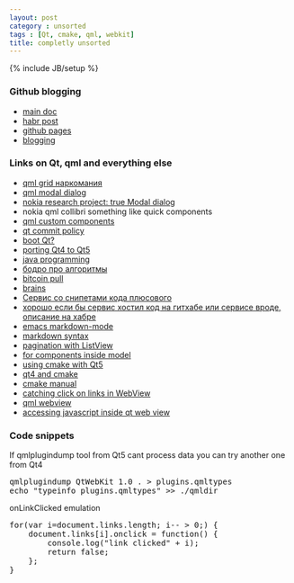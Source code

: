 ```yaml
---
layout: post
category : unsorted
tags : [Qt, cmake, qml, webkit]
title: completly unsorted
---
```

{% include JB/setup %}

### Github blogging

- [main doc](http://jekyllbootstrap.com/)
- [habr post](http://habrahabr.ru/post/133261/)
- [github pages](http://sirupsen.com/the-switch-to-github-pages/)
- [blogging](http://easy-coding.blogspot.com/2011/12/github-github-as-blog-engine.html)

### Links on Qt, qml and everything else

- [qml grid наркомания](http://paste.kde.org/606980/)
- [qml modal dialog](http://qt-project.org/wiki/Modal_Dialog_with_Qt_Components_on_Meego)
- [nokia research project: true Modal dialog](https://projects.developer.nokia.com/QMLTemplates/browser/ModalDialog/component/Fader.qml)
- nokia qml collibri something like quick components
- [qml custom components](http://qt-project.org/wiki/QtQuickOpenComponents)
- [qt commit policy](http://qt-project.org/wiki/Commit_Policy)
- [boot Qt?](http://qt-project.org/wiki/KorhalResearch)
- [porting Qt4 to Qt5](http://doc-snapshot.qt-project.org/5.0/qtquick-porting-qt5.html)
- [java programming](http://vk.com/club45357545)
- [бодро про алгоритмы](http://www.scribd.com/doc/969071/All#page=12)
- [bitcoin pull](https://pool.itzod.ru/) 
- [brains](http://habrahabr.ru/post/159715/)
- [Сервис со снипетами кода плюсового](http://tips.wincode.org/)
- [хорошо если бы сервис хостил код на гитхабе или сервисе вроде, описание на хабре](http://habrahabr.ru/post/159839/#habracut)
- [emacs markdown-mode](http://jblevins.org/projects/markdown-mode/)
- [markdown syntax](http://daringfireball.net/projects/markdown/syntax#code)
- [pagination with ListView](http://www.developer.nokia.com/Community/Wiki/QML_paging_using_ListView)
- [for components inside model](http://doc-snapshot.qt-project.org/4.8/qml-visualitemmodel.html)
- [using cmake with Qt5](http://www.kdab.com/using-cmake-with-qt-5/)
- [qt4 and cmake](http://qtnode.net/wiki/Qt4_with_cmake)
- [cmake manual](http://doc-snapshot.qt-project.org/5.0/cmake-manual.html)
- [catching click on links in WebView](http://qt-project.org/forums/viewthread/5780)
- [qml webview](http://doc.qt.digia.com/qt/qml-webview.html)
- [accessing javascript inside qt web view](http://qt-project.org/forums/viewthread/10035)


### Code snippets

If qmlplugindump tool from Qt5 cant process data you can try another one from Qt4
<pre>
qmlplugindump QtWebKit 1.0 . &gt; plugins.qmltypes
echo "typeinfo plugins.qmltypes" &gt;&gt; ./qmldir
</pre>

onLinkClicked emulation
<pre>
for(var i=document.links.length; i-- &gt; 0;) {
    document.links[i].onclick = function() {
        console.log("link clicked" + i);
        return false;
    };
}
</pre>
